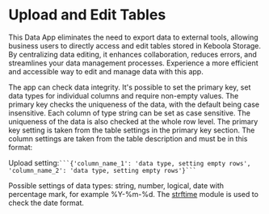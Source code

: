 # Upload and Edit Tables
This Data App eliminates the need to export data to external tools, allowing business users to directly access and edit tables stored in Keboola Storage. By centralizing data editing, it enhances collaboration, reduces errors, and streamlines your data management processes. Experience a more efficient and accessible way to edit and manage data with this app.

The app can check data integrity. It's possible to set the primary key, set data types for individual columns and require non-empty values. The primary key checks the uniqueness of the data, with the default being case insensitive. Each column of type string can be set as case sensitive. The uniqueness of the data is also checked at the whole row level.
The primary key setting is taken from the table settings in the primary key section. The column settings are taken from the table description and must be in this format:

Upload setting:` ```{'column_name_1': 'data type, setting empty rows', 'column_name_2': 'data type, setting empty rows'}``` `

Possible settings of data types: string, number, logical, date with percentage mark, for example %Y-%m-%d. The [strftime](https://strftime.org/) module is used to check the date format.
